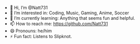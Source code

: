 - 👋 Hi, I’m @Natt731
- 👀 I’m interested in: Coding, Music, Gaming, Anime, Soccer
- 🌱 I’m currently learning: Anything that seems fun and helpful. 
- 📫 How to reach me: https://github.com/Natt731
- 😄 Pronouns: he/him
- ⚡ Fun fact: Listens to Slipknot. 

<!---
Natt731/Natt731 is a ✨ special ✨ repository because its `README.md` (this file) appears on your GitHub profile.
You can click the Preview link to take a look at your changes.
--->
